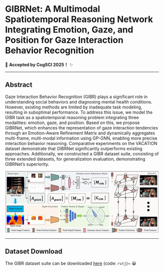 # GIBRNet: A Multimodal Spatiotemporal Reasoning Network Integrating Emotion, Gaze, and Position for Gaze Interaction Behavior Recognition

🚩 **Accepted by CogSCI 2025！** ✨

---

## Abstract

Gaze Interaction Behavior Recognition (GIBR) plays a significant role in understanding social behaviors and diagnosing mental health conditions. However, existing methods are limited by inadequate task modeling, resulting in suboptimal performance. To address this issue, we model the GIBR task as a spatiotemporal reasoning problem integrating three modalities: emotion, gaze, and position. Based on this, we propose GIBRNet, which enhances the representation of gaze interaction tendencies through an Emotion-Aware Refinement Matrix and dynamically aggregates multi-frame, multi-modal information using GP-GNN, enabling more precise interaction behavior reasoning. Comparative experiments on the VACATION dataset demonstrate that GIBRNet significantly outperforms existing approaches. Additionally, we constructed a GIBR dataset suite, consisting of three extended datasets, for generalization evaluation, demonstrating GIBRNet’s superiority. 

![image-20250527223643349](md_images/README/image-20250527223643349.png)

---

## Dataset Download

The GIBR dataset suite can be downloaded [here](https://pan.baidu.com/s/1tSfgvoErmJsMSfj_3JjAiw) (code: `rvtj`)~ 😀

